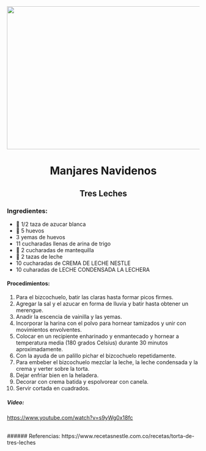 <div align="center">
 
<img src="https://www.livewellbakeoften.com/wp-content/uploads/2020/12/Tres-Leches-Cake-10s-new.jpg" width="520" height="374" />
 
# Manjares Navidenos
## Tres Leches
 
</div>
 
### Ingredientes: 
- 🧂 1/2 taza de azucar blanca 
- 🥚 5 huevos
- 3 yemas de huevos
- 11 cucharadas llenas de arina de trigo 
- 🧈 2 cucharadas de mantequilla
- 🥛 2 tazas de leche
- 10 cucharadas de CREMA DE LECHE NESTLE
- 10 cuharadas de LECHE CONDENSADA LA LECHERA

#### Procedimientos: 
1. Para el bizcochuelo, batir las claras hasta formar picos firmes. 
2. Agregar la sal y el azucar en forma de lluvia y batir hasta obtener un merengue. 
3. Anadir la escencia de vainilla y las yemas. 
4. Incorporar la harina con el polvo para hornear tamizados y unir con movimientos envolventes.  
5. Colocar en un recipiente enharinado y enmantecado y hornear a temperatura media (180 grados Celsius) durante 30 minutos aproximadamente. 
6. Con la ayuda de un palillo pichar el bizcochuelo repetidamente. 
7. Para embeber el bizcochuelo mezclar la leche, la leche condensada y la crema y verter sobre la torta. 
8. Dejar enfriar bien en la heladera. 
9. Decorar con crema batida y espolvorear con canela. 
10. Servir cortada en cuadrados.

##### Video: 
https://www.youtube.com/watch?v=s9yWg0x18fc

<br>
###### Referencias: 
https://www.recetasnestle.com.co/recetas/torta-de-tres-leches
